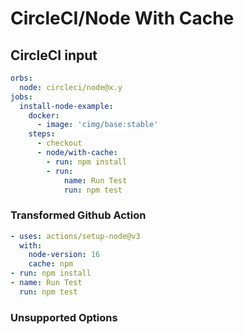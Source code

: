 # CircleCI/Node With Cache

## CircleCI input

```yaml
orbs:
  node: circleci/node@x.y
jobs:
  install-node-example:
    docker:
      - image: 'cimg/base:stable'
    steps:
      - checkout
      - node/with-cache:
        - run: npm install
        - run: 
            name: Run Test
            run: npm test
```

### Transformed Github Action

```yaml
- uses: actions/setup-node@v3
  with:
    node-version: 16
    cache: npm
- run: npm install
- name: Run Test
  run: npm test
```

### Unsupported Options

